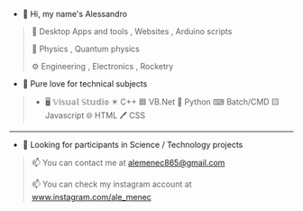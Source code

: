 
- 👋 Hi, my name's Alessandro

> 📲 Desktop Apps and tools , Websites , Arduino scripts
> 
> 🔬 Physics , Quantum physics
>
> ⚙️ Engineering , Electronics , Rocketry


- 👀 Pure love for technical subjects

> - 🖥️ 𝕍𝕚𝕤𝕦𝕒𝕝 𝕊𝕥𝕦𝕕𝕚𝕠
>                   ✴️ C++
>                   🟦 VB.Net
>                   🐍 Python
>                   ⌨ Batch/CMD
>                   🟨 Javascript
>                   🌐 HTML
>                   🖊️ CSS

___
- 💞️ Looking for participants in Science / Technology projects

> 📫 You can contact me at alemenec865@gmail.com
> 
> 📫 You can check my instagram account at www.instagram.com/ale_menec
